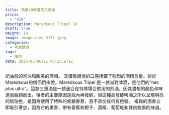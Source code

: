 ```yaml
---
title: 馬樂10修道院三麥金
price:
  - "410"
description: Maredsous Tripel 10
draft: true
weight: 10
image: images/img_3151.jpeg
categories:
  - 啤酒調酒
tags:
  - 啤酒
date: 2025-03-06T11:43:23.671Z
---
```

奶油般的泡沫和甜美的酒帽。 其優雅順滑的口感掩蓋了強烈的酒精含量。對於Maredsous的僧侶們來說，Maredsous Tripel 是一款派對啤酒，是他們的“nec plus ultra”。這款三重酒是一款適合在特殊場合飲用的烈酒，因其濃郁的顏色和味道而脫穎而出。後者的主要原因是瓶內再發酵，但這種高發酵啤酒之所以呈現明亮的琥珀色，是因為使用了特殊的焦糖麥芽，且不添加任何有色糖。  複雜的酒香立即吸引著您，因為它的果香，帶有香蕉和橙子、酒精、葡萄乾和其他乾果的味道。